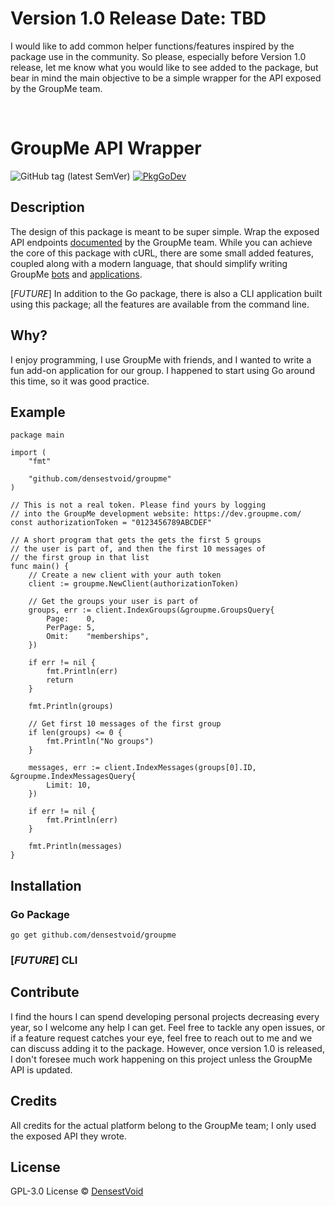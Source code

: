 # Version 1.0 Release Date: TBD
I would like to add common helper functions/features inspired by the package use in the community. So please, especially before Version 1.0 release, let me know what you would like to see added to the package, but bear in mind the main objective to be a simple wrapper for the API exposed by the GroupMe team.

<br>

# GroupMe API Wrapper
![GitHub tag (latest SemVer)](https://img.shields.io/github/v/tag/densestvoid/groupme?label=version&logo=version&sort=semver)
[![PkgGoDev](https://pkg.go.dev/badge/github.com/densestvoid/groupme)](https://pkg.go.dev/github.com/densestvoid/groupme)
## Description
The design of this package is meant to be super simple. Wrap the exposed API endpoints [documented](https://dev.groupme.com/docs/v3#v3) by the GroupMe team. While you can achieve the core of this package with cURL, there are some small added features, coupled along with a modern language, that should simplify writing GroupMe [bots](https://dev.groupme.com/bots) and [applications](https://dev.groupme.com/applications).

[*FUTURE*] In addition to the Go package, there is also a CLI application built using this package; all the features are available from the command line.

## Why?
I enjoy programming, I use GroupMe with friends, and I wanted to write a fun add-on application for our group. I happened to start using Go around this time, so it was good practice.

## Example
```golang
package main

import (
	"fmt"

	"github.com/densestvoid/groupme"
)

// This is not a real token. Please find yours by logging
// into the GroupMe development website: https://dev.groupme.com/
const authorizationToken = "0123456789ABCDEF"

// A short program that gets the gets the first 5 groups
// the user is part of, and then the first 10 messages of
// the first group in that list
func main() {
	// Create a new client with your auth token
	client := groupme.NewClient(authorizationToken)

	// Get the groups your user is part of
	groups, err := client.IndexGroups(&groupme.GroupsQuery{
		Page:    0,
		PerPage: 5,
		Omit:    "memberships",
	})

	if err != nil {
		fmt.Println(err)
		return
	}

	fmt.Println(groups)

	// Get first 10 messages of the first group
	if len(groups) <= 0 {
		fmt.Println("No groups")
	}

	messages, err := client.IndexMessages(groups[0].ID, &groupme.IndexMessagesQuery{
		Limit: 10,
	})

	if err != nil {
		fmt.Println(err)
	}

	fmt.Println(messages)
}
```

## Installation

### Go Package
`go get github.com/densestvoid/groupme`

### [*FUTURE*] CLI

## Contribute
I find the hours I can spend developing personal projects decreasing every year, so I welcome any help I can get. Feel free to tackle any open issues, or if a feature request catches your eye, feel free to reach out to me and we can discuss adding it to the package. However, once version 1.0 is released, I don't foresee much work happening on this project unless the GroupMe API is updated.

## Credits
All credits for the actual platform belong to the GroupMe team; I only used the exposed API they wrote.

## License
GPL-3.0 License © [DensestVoid](https://github.com/densestvoid)